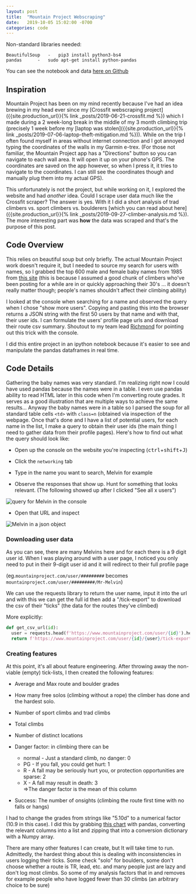 ```yaml
---
layout: post
title:	"Mountain Project Webscraping"
date:	2019-10-05 15:02:00 -0700
categories: code
---
```

Non-standard libraries needed:

	BeautifulSoup	-	pip3 install python3-bs4
	pandas		-	sudo apt-get install python-pandas

You can see the notebook and data [here on Github](https://github.com/Tclack88/MountainProject)

## Inspiration   

Mountain Project has been on my mind recently because I've had an idea brewing in my head ever since my [Crossfit webscraping project]({{site.production_url}}{% link _posts/2019-06-21-crossfit.md %}) which I made during a 2 week-long break in the middle of my 3 month climbing trip (precisely 1 week before my [laptop was stolen]({{site.production_url}}{% link _posts/2019-07-06-laptop-theft-mitigation.md %})). While on the trip I often found myself in areas without internet connection and I got annoyed typing the coordinates of the walls in my Garmin e-trex. (For those not familiar, the Mountain Project app has a "Directions" button so you can navigate to each wall area. It will open it up on your phone's GPS. The coordinates are saved on the app however, so when I press it, it tries to navigate to the coordinates. I can still see the coordinates though and manually plug them into my actual GPS).

This unfortunately is not the project, but while working on it, I explored the website and had *another* idea. Could I scrape user data much like the Crossfit scraper? The answer is yes. With it I did a short analysis of trad climbers vs. sport climbers vs. boulderers [which you can read about here]({{site.production_url}}{% link _posts/2019-09-27-climber-analysis.md %}). The more interesting part was **how** the data was scraped and that's the purpose of this post.


## Code Overview

This relies on beautiful soup but only briefly. The actual Mountain Project work doesn't require it, but I needed to source my search for users with names, so I grabbed the top 600 male and female baby names from 1985 from [this site](https://www.weddingvendors.com/baby-names/popular/1985/?page=1) (this is because I assumed a good chunk of climbers who've been posting for a while are in or quickly approaching their 30's ... it doesn't really matter though; people's names shouldn't affect their climbing ability)

I looked at the console when searching for a name and observed the query when I chose "show more users". Copying and pasting this into the browser returns a JSON string with the first 50 users by that name and with that, their user ids. I can formulate the users' profile page urls and download their route csv summary. Shoutout to my team lead [Richmond](https://github.com/macr) for pointing out this trick with the console.

I did this entire project in an ipython notebook because it's easier to see and manipulate the pandas dataframes in real time.

## Code Details

Gathering the baby names was very standard. I'm realizing right now I could have used pandas because the names were in a table. I even use pandas ability to read HTML later in this code when I'm converting route grades. It serves as a good illustration that are multiple ways to achieve the same results... Anyway the baby names were in a table so I parsed the soup for all standard table cells `<td>` with `class=n` (obtained via inspection of the webpage. Once that's done and I have a list of potential users, for each name in the list, I make a query to obtain their user ids (the main thing I need to gather data from their profile pages). Here's how to find out what the query should look like:

- Open up the console on the website you're inspecting (<kbd>ctrl</kbd>+<kbd>shift</kbd>+<kbd>J</kbd>)

- Click the `networking` tab

- Type in the name you want to search, Melvin for example
 
- Observe the responses that show up. Hunt for something that looks relevant. (The following showed up after I clicked "See all x users") 

![query for Melvin in the console]({{site.baseurl}}/assets/mproj/console.png) 

- Open that URL and inspect

![Melvin in a json object]({{site.baseurl}}/assets/mproj/Melvin.png)

### Downloading user data

As you can see, there are many Melvins here and for each there is a 9 digit user id. When I was playing around with a user page, I noticed you only need to put in their 9-digit user id and it will redirect to their full profile page 

(eg.`mountainproject.com/user/#########` becomes  `mountainproject.com/user/#########/Mr-Melvin`) 

We can use the requests library to return the user name, input it into the url and with this we can get the full id then add a "/tick-export" to download the csv of their "ticks" (the data for the routes they've climbed)

More explicitly:
```python
def get_csv_url(id):
  user = requests.head(f'https://www.mountainproject.com/user/{id}').headers['Location'].split('/')[-1]
  return f'https://www.mountainproject.com/user/{id}/{user}/tick-export'
```

### Creating features
At this point, it's all about feature engineering. After throwing away the non-viable (empty) tick-lists, I then created the following features:

- Average and Max route and boulder grades

- How many free solos (climbing without a rope) the climber has done and the hardest solo.

- Number of sport climbs and trad climbs

- Total climbs

- Number of distinct locations

- Danger factor: in climbing there can be
	- normal - Just a standard climb, no danger: 0
	- PG - If you fall, you could get hurt: 1
	- R - A fall may be seriously hurt you, or protection opportunities are sparse: 2
	- X - A fall may result in death:  3
<br>=\>The danger factor is the mean of this column

- Success: The number of onsights (climbing the route first time with no falls or hangs)

I had to change the grades from strings like "5.10d" to a numerical factor (10.9 in this case). I did this by grabbing [this chart](https://www.mountainproject.com/international-climbing-grades) with pandas, converting the relevant columns into a list and zipping that into a conversion dictionary with a Numpy array.


There are many other features I can create, but It will take time to run. Admittedly, the hardest thing about this is dealing with inconsistencies in users logging their ticks. Some check "solo" for boulders, some don't choose whether a route is TR, lead, etc. and many people just are lazy and don't log most climbs. So some of my analysis factors that in and removes for example people who have logged fewer than 30 climbs (an arbitrary choice to be sure)
